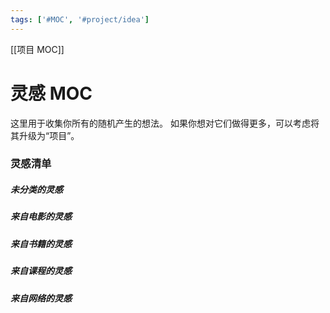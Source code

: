 ```yaml
---
tags: ['#MOC', '#project/idea']
---
```


[[项目 MOC]]
# 灵感 MOC
这里用于收集你所有的随机产生的想法。
如果你想对它们做得更多，可以考虑将其升级为“项目”。

### 灵感清单

##### 未分类的灵感

##### 来自电影的灵感 

##### 来自书籍的灵感

##### 来自课程的灵感

##### 来自网络的灵感